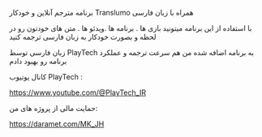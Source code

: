 برنامه مترجم آنلاین و خودکار Translumo همراه با زبان فارسی

با استفاده از این برنامه میتونید بازی ها . برنامه ها .ویدئو ها . متن های خودتون رو در لحظه و بصورت خودکار به زبان فارسی ترجمه کنید

زبان فارسی توسط PlayTech به برنامه اضافه شده من هم سرعت ترجمه و عملکرد برنامه رو بهبود دادم

کانال یوتیوب PlayTech :

https://www.youtube.com/@PlayTech_IR

حمایت مالی از پروژه های من:

https://daramet.com/MK_JH


